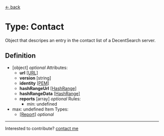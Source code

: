 [← back](./)

# Type: Contact

Object that descripes an entry in the contact list of a DecentSearch server.

## Definition

- [object] *optional*
  Attributes:
  - **url** [[URL]](./types/url) 
  - **version** [string] 
  - **identity** [[PEM]](./types/pem) 
  - **hashRangeUrl** [[HashRange]](./types/hashrange) 
  - **hashRangeData** [[HashRange]](./types/hashrange) 
  - **reports** [array] *optional*
    Rules:
      - min: undefined      
- max: undefined
    Item Types:
    - [[Report]](./types/report) *optional*



---
Interested to contribute? [contact me](mailto:dustin@commit.international)
